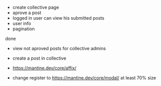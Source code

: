 - create collective page
- aprove a post
- logged in user can view his submitted posts
- user info
- pagination

done

- view not aproved posts for collective admins
- create a post in collective

- https://mantine.dev/core/affix/
- change register to https://mantine.dev/core/modal/ at least 70% size
